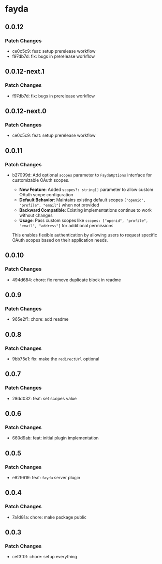 # fayda

## 0.0.12

### Patch Changes

- ce0c5c9: feat: setup prerelease workflow
- f97db7d: fix: bugs in prerelease workflow

## 0.0.12-next.1

### Patch Changes

- f97db7d: fix: bugs in prerelease workflow

## 0.0.12-next.0

### Patch Changes

- ce0c5c9: feat: setup prerelease workflow

## 0.0.11

### Patch Changes

- b27099d: Add optional `scopes` parameter to `FaydaOptions` interface for customizable OAuth scopes.

  - **New Feature**: Added `scopes?: string[]` parameter to allow custom OAuth scope configuration
  - **Default Behavior**: Maintains existing default scopes `["openid", "profile", "email"]` when not provided
  - **Backward Compatible**: Existing implementations continue to work without changes
  - **Usage**: Pass custom scopes like `scopes: ["openid", "profile", "email", "address"]` for additional permissions

  This enables flexible authentication by allowing users to request specific OAuth scopes based on their application needs.

## 0.0.10

### Patch Changes

- 494d684: chore: fix remove duplicate block in readme

## 0.0.9

### Patch Changes

- 965e2f1: chore: add readme

## 0.0.8

### Patch Changes

- 9bb75e1: fix: make the `redirectUrl` optional

## 0.0.7

### Patch Changes

- 28dd032: feat: set scopes value

## 0.0.6

### Patch Changes

- 660d9ab: feat: initial plugin implementation

## 0.0.5

### Patch Changes

- e829619: feat: `fayda` server plugin

## 0.0.4

### Patch Changes

- 7a1d81a: chore: make package public

## 0.0.3

### Patch Changes

- cef3f0f: chore: setup everything
